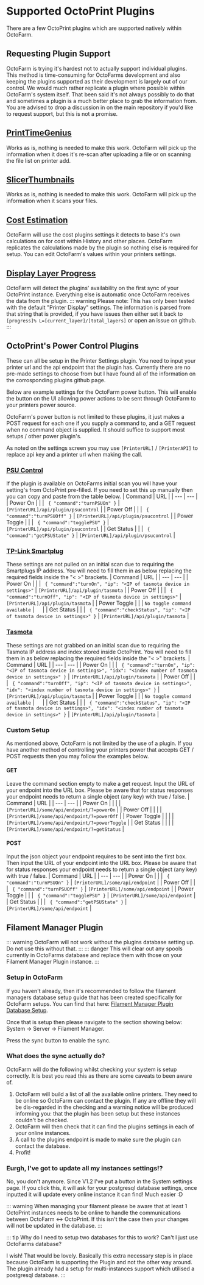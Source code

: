 # Supported OctoPrint Plugins
There are a few OctoPrint plugins which are supported natively within OctoFarm.

## Requesting Plugin Support
OctoFarm is trying it's hardest not to actually support individual plugins. This method is time-consuming for OctoFarms development and also keeping the plugins supported as their development is largely out of our control. We would much rather replicate a plugin where possible within OctoFarm's system itself. That been said it's not always possibly to do that and sometimes a plugin is a much better place to grab the information from. You are advised to drop a discussion in on the main repository if you'd like to request support, but this is not a promise. 

## [PrintTimeGenius](https://github.com/eyal0/OctoPrint-PrintTimeGenius)
Works as is, nothing is needed to make this work. OctoFarm will pick up the information when it does it's re-scan after uploading a file or on scanning the file list on printer add.

## [SlicerThumbnails](https://github.com/jneilliii/OctoPrint-PrusaSlicerThumbnails)
Works as is, nothing is needed to make this work. OctoFarm will pick up the information when it scans your files.

## [Cost Estimation](https://github.com/OllisGit/OctoPrint-CostEstimation)
OctoFarm will use the cost plugins settings it detects to base it's own calculations on for cost within History and other places. OctoFarm replicates the calculations made by the plugin so nothing else is required for setup. You can edit OctoFarm's values within your printers settings.

## [Display Layer Progress](https://github.com/OllisGit/OctoPrint-DisplayLayerProgress)
OctoFarm will detect the plugins' availability on the first sync of your OctoPrint instance. Everything else is automatic once OctoFarm receives the data from the plugin.
::: warning
Please note: This has only been tested with the default "Printer Display" settings. The information is parsed from that string that is provided, if you have issues then either set it back to ```[progress]% L=[current_layer]/[total_layers]``` or open an issue on github.
:::


## OctoPrint's Power Control Plugins
These can all be setup in the Printer Settings plugin. You need to input your printer url and the api endpoint that the plugin has. Currently there are no pre-made settings to choose from but I have found all of the information on the corrosponding plugins github page.

Below are example settings for the OctoFarm power button. This will enable the button on the UI allowing power actions to be sent through OctoFarm to your printers power source.

OctoFarm's power button is not limited to these plugins, it just makes a POST request for each one if you supply a command to, and a GET request when no command object is supplied. It should suffice to support most setups / other power plugin's. 

As noted on the settings screen you may use ```[PrinterURL]``` / ```[PrinterAPI]``` to replace api key and a printer url when making the call.

### [PSU Control](https://github.com/kantlivelong/OctoPrint-PSUControl)
If the plugin is available on OctoFarms initial scan you will have your setting's from OctoPrint pre-filled. If you need to set this up manually then you can copy and paste from the table below. 
| Command | URL |
| --- | --- |
| Power On | |
|  ``` { "command":"turnPSUOn" }``` | ```[PrinterURL]/api/plugin/psucontrol``` |
| Power Off | |
|  ``` { "command":"turnPSUOff" }``` | ```[PrinterURL]/api/plugin/psucontrol``` |
| Power Toggle | |
|  ``` { "command":"togglePSU" }``` | ```[PrinterURL]/api/plugin/psucontrol``` |
| Get Status | |
|  ``` { "command":"getPSUState" }``` | ```[PrinterURL]/api/plugin/psucontrol``` |

### [TP-Link Smartplug](https://github.com/jneilliii/OctoPrint-TPLinkSmartplug)
These settings are not pulled on an initial scan due to requiring the Smartplugs IP address. You will need to fill them in as below replacing the required fields inside the "< >" brackets.
| Command | URL |
| --- | --- |
| Power On | |
|  ``` { "command":"turnOn", "ip": "<IP of tasmota device in settings>"``` | ```[PrinterURL]/api/plugin/tasmota``` |
| Power Off | |
|  ``` { "command":"turnOff", "ip": "<IP of tasmota device in settings>"``` | ```[PrinterURL]/api/plugin/tasmota``` |
| Power Toggle | |
|  ``` No toggle command available ``` | ```  ``` |
| Get Status | |
|  ``` { "command":"checkStatus", "ip": "<IP of tasmota device in settings>" }``` | ```[PrinterURL]/api/plugin/tasmota``` |


### [Tasmota](https://github.com/jneilliii/OctoPrint-Tasmota)
These settings are not grabbed on an initial scan due to requiring the Tasmota IP address and index stored inside OctoPrint. You will need to fill them in as below replacing the required fields inside the "< >" brackets.
| Command | URL |
| --- | --- |
| Power On | |
|  ``` { "command":"turnOn", "ip": "<IP of tasmota device in settings>", "idx": "<index number of tasmota device in settings>" }``` | ```[PrinterURL]/api/plugin/tasmota``` |
| Power Off | |
|  ``` { "command":"turnOff", "ip": "<IP of tasmota device in settings>", "idx": "<index number of tasmota device in settings>" }``` | ```[PrinterURL]/api/plugin/tasmota``` |
| Power Toggle | |
|  ``` No toggle command available ``` | ```  ``` |
| Get Status | |
|  ``` { "command":"checkStatus", "ip": "<IP of tasmota device in settings>", "idx": "<index number of tasmota device in settings>" }``` | ```[PrinterURL]/api/plugin/tasmota``` |

### Custom Setup
As mentioned above, OctoFarm is not limited by the use of a plugin. If you have another method of controlling your printers power that accepts GET / POST requests then you may follow the examples below.
#### GET
Leave the command section empty to make a get request. Input the URL of your endpoint into the URL box. Please be aware that for status responses your endpoint needs to return a single object (any key) with true / false.
| Command | URL |
| --- | --- |
| Power On | |
|   | ```[PrinterURL]/some/api/endpoint/?=powerOn``` |
| Power Off | |
|   | ```[PrinterURL]/some/api/endpoint/?=powerOff``` |
| Power Toggle | |
|   | ```[PrinterURL]/some/api/endpoint/?=powerToggle``` |
| Get Status | |
|   | ```[PrinterURL]/some/api/endpoint/?=getStatus``` |
#### POST
Input the json object your endpoint requires to be sent into the first box. Then input the URL of your endpoint into the URL box. Please be aware that for status responses your endpoint needs to return a single object (any key) with true / false.
| Command | URL |
| --- | --- |
| Power On | |
|  ``` { "command":"turnPSUOn" }``` | ```[PrinterURL]/some/api/endpoint``` |
| Power Off | |
|  ``` { "command":"turnPSUOff" }``` | ```[PrinterURL]/some/api/endpoint``` |
| Power Toggle | |
|  ``` { "command":"togglePSU" }``` | ```[PrinterURL]/some/api/endpoint``` |
| Get Status | |
|  ``` { "command":"getPSUState" }``` | ```[PrinterURL]/some/api/endpoint``` |

## Filament Manager Plugin
::: warning
OctoFarm will not work without the plugins database setting up. Do not use this without that.
:::
::: danger
This will clear out any spools currently in OctoFarms database and replace them with those on your Filament Manager Plugin instance. 
:::
### Setup in OctoFarm
If you haven't already, then it's recommended to follow the filament managers database setup guide that has been created specifically for OctoFarm setups. You can find that here: [Filament Manager Plugin Database Setup](/src/guides/filament-manager-installation.md).

Once that is setup then please navigate to the section showing below: System -> Server -> Filament Manager. 

Press the sync button to enable the sync.

### What does the sync actually do?

OctoFarm will do the following whilst checking your system is setup correctly. It is best you read this as there are some caveats to been aware of. 

1. OctoFarm will build a list of all the available online printers. They need to be online so OctoFarm can contact the plugin. If any are offline they will be dis-regarded in the checking and a warning notice will be produced informing you: that the plugin has been setup but these instances couldn't be checked.
2. OctoFarm will then check that it can find the plugins settings in each of your online instances.
3. A call to the plugins endpoint is made to make sure the plugin can contact the database. 
4. Profit! 

### Eurgh, I've got to update all my instances settings!?

No, you don't anymore. Since V1.2 I've put a button in the System settings page. If you click this, it will ask for your postgresql database settings, once inputted it will update every online instance it can find! Much easier :D

::: warning
When managing your filament please be aware that at least 1 OctoPrint instances needs to be online to handle the communications between OctoFarm <-> OctoPrint. If this isn't the case then your changes will not be updated in the database. 
:::

::: tip
Why do I need to setup two databases for this to work? Can't I just use OctoFarms database? 

I wish! That would be lovely. Basically this extra necessary step is in place because OctoFarm is supporting the Plugin and not the other way around. The plugin already had a setup for multi-instances support which utilised a postgresql database. 
:::
